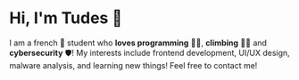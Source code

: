 # Hi, I'm **Tudes** 👋

I am a french 🥖 student who **loves programming** 👨‍💻, **climbing** 🧗‍♂️ and **cybersecurity** 🛡️!
My interests include frontend development, UI/UX design, malware analysis, and learning new things!
Feel free to contact me!
